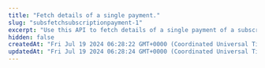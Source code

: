 ```yaml
---
title: "Fetch details of a single payment."
slug: "subsfetchsubscriptionpayment-1"
excerpt: "Use this API to fetch details of a single payment of a subscription."
hidden: false
createdAt: "Fri Jul 19 2024 06:28:22 GMT+0000 (Coordinated Universal Time)"
updatedAt: "Fri Jul 19 2024 06:28:24 GMT+0000 (Coordinated Universal Time)"
---
```

